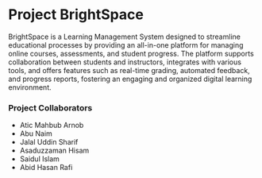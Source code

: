 # Project BrightSpace

BrightSpace is a Learning Management System designed to streamline educational processes by providing an all-in-one platform for managing online courses, assessments, and student progress. The platform supports collaboration between students and instructors, integrates with various tools, and offers features such as real-time grading, automated feedback, and progress reports, fostering an engaging and organized digital learning environment.

### Project Collaborators

- Atic Mahbub Arnob
- Abu Naim
- Jalal Uddin Sharif
- Asaduzzaman Hisam
- Saidul Islam
- Abid Hasan Rafi
